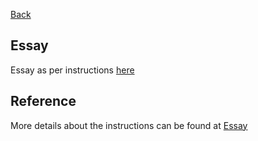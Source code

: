 [Back](../)
## Essay
Essay as per instructions [here](https://txt.github.io/fss17/essay)

## Reference
More details about the instructions can be found at [Essay](https://txt.github.io/fss17/essay)
